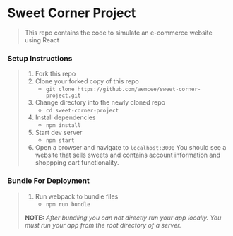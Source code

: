 # Sweet Corner Project

> This repo contains the code to simulate an e-commerce website using React

### Setup Instructions

> 1. Fork this repo
> 1. Clone your forked copy of this repo
>    - `git clone https://github.com/aemcee/sweet-corner-project.git`
> 1. Change directory into the newly cloned repo
>    - `cd sweet-corner-project`
> 1. Install dependencies 
>    - `npm install`
> 1. Start dev server
>    - `npm start`
> 1. Open a browser and navigate to `localhost:3000` You should see a website that sells sweets and contains account information and shoppping cart functionality.

### Bundle For Deployment

> 1. Run webpack to bundle files
>    - `npm run bundle`
> 
> **NOTE:** *After bundling you can not directly run your app locally. You must run your app from the root directory of a server.*
